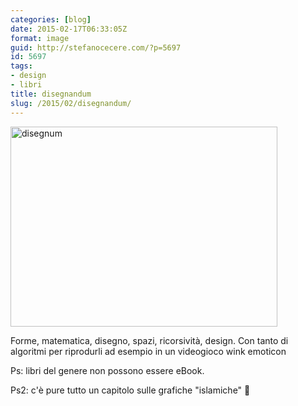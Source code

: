 ```yaml
---
categories: [blog]
date: 2015-02-17T06:33:05Z
format: image
guid: http://stefanocecere.com/?p=5697
id: 5697
tags:
- design
- libri
title: disegnandum
slug: /2015/02/disegnandum/
---
```


<img class="alignnone size-medium wp-image-5698" src="http://stefanocecere.com/wp-content/uploads/sites/3/2015/03/disegnum-427x320.jpg" alt="disegnum" width="427" height="320" />

Forme, matematica, disegno, spazi, ricorsività, design. Con tanto di algoritmi per riprodurli ad esempio in un videogioco wink emoticon

Ps: libri del genere non possono essere eBook.

Ps2: c'è pure tutto un capitolo sulle grafiche "islamiche" 🙂
